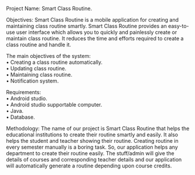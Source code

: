 Project Name: Smart Class Routine.

Objectives:  Smart Class Routine is a mobile application for creating and maintaining class routine smartly.
Smart Class Routine provides an easy-to-use user interface which allows you to quickly and painlessly create or maintain class routine. 
It reduces the time and efforts required to create a class routine and handle it.

The main objectives of the system: <br>
•	Creating a class routine automatically. <br>
•	Updating class routine. <br>
•	Maintaining class routine. <br>
•	Notification system. <br>

Requirements: <br>
•	Android studio.<br>
•	Android studio supportable computer.<br>
•	Java.<br>
•	Database.<br>

Methodology: The name of our project is Smart Class Routine that helps the educational institutions to create their routine smartly and easily. 
It also helps the student and teacher showing their routine. Creating routine in every semester manually is a boring task. 
So, our application helps any department to create their routine easily. 
The stuff/admin will give the details of courses and corresponding teacher details and our application will automatically generate a routine depending upon course credits. 
